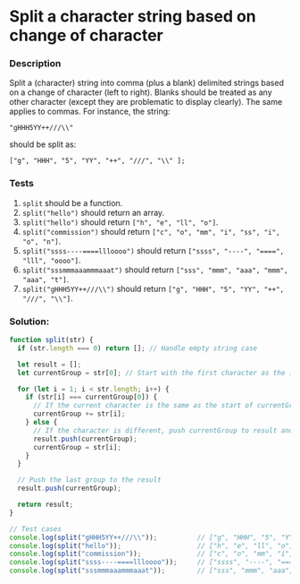 # Split a character string based on change of character

### Description 

Split a (character) string into comma (plus a blank) delimited strings based on a change of character (left to right). Blanks should be treated as any other character (except they are problematic to display clearly). The same applies to commas. For instance, the string:

```
"gHHH5YY++///\\"
```

should be split as:
```
["g", "HHH", "5", "YY", "++", "///", "\\" ];
```

### Tests

1. `split` should be a function.
2. `split("hello")` should return an array.
3. `split("hello")` should return `["h", "e", "ll", "o"]`.
4. `split("commission")` should return `["c", "o", "mm", "i", "ss", "i", "o", "n"]`.
5. `split("ssss----====llloooo")` should return `["ssss", "----", "====", "lll", "oooo"]`.
6. `split("sssmmmaaammmaaat")` should return `["sss", "mmm", "aaa", "mmm", "aaa", "t"]`.
7. `split("gHHH5YY++///\\")` should return `["g", "HHH", "5", "YY", "++", "///", "\\"]`.

### Solution: 

```javascript
function split(str) {
  if (str.length === 0) return []; // Handle empty string case

  let result = [];
  let currentGroup = str[0]; // Start with the first character as the initial group

  for (let i = 1; i < str.length; i++) {
    if (str[i] === currentGroup[0]) {
      // If the current character is the same as the start of currentGroup, add to currentGroup
      currentGroup += str[i];
    } else {
      // If the character is different, push currentGroup to result and start a new group
      result.push(currentGroup);
      currentGroup = str[i];
    }
  }

  // Push the last group to the result
  result.push(currentGroup);

  return result;
}

// Test cases
console.log(split("gHHH5YY++///\\"));          // ["g", "HHH", "5", "YY", "++", "///", "\\"]
console.log(split("hello"));                   // ["h", "e", "ll", "o"]
console.log(split("commission"));              // ["c", "o", "mm", "i", "ss", "i", "o", "n"]
console.log(split("ssss----====llloooo"));     // ["ssss", "----", "====", "lll", "oooo"]
console.log(split("sssmmmaaammmaaat"));        // ["sss", "mmm", "aaa", "mmm", "aaa", "t"]
```